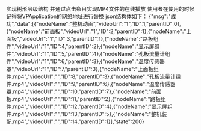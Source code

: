 实现树形层级结构
并通过点击条目实现MP4文件的在线播放
使用者在使用的时候记得将VPApplication的网络地址进行替换
json结构体如下：
{"msg":"成功","data":[{"nodeName":"整机动画","videoUrl":"1","ID":1,"parentID":0},{"nodeName":"前面板","videoUrl":"1","ID":2,"parentID":1},{"nodeName":"上面板","videoUrl":"1","ID":3,"parentID":1},{"nodeName":"路板组件","videoUrl":"1","ID":4,"parentID":2},{"nodeName":"显示屏组件","videoUrl":"1","ID":5,"parentID":4},{"nodeName":"孔板流量计组件","videoUrl":"1","ID":6,"parentID":3},{"nodeName":"温度传感器罩","videoUrl":"1","ID":7,"parentID":3},{"nodeName":"上面板组件.mp4","videoUrl":"","ID":8,"parentID":3},{"nodeName":"孔板流量计组件.mp4","videoUrl":"","ID":9,"parentID":6},{"nodeName":"温度传感器罩.mp4","videoUrl":"","ID":10,"parentID":7},{"nodeName":"前面板.mp4","videoUrl":"","ID":11,"parentID":2},{"nodeName":"路板组件.mp4","videoUrl":"","ID":12,"parentID":4},{"nodeName":"显示屏组件.mp4","videoUrl":"","ID":13,"parentID":5},{"nodeName":"整机装配.mp4","videoUrl":"","ID":14,"parentID":1}],"state":200}
